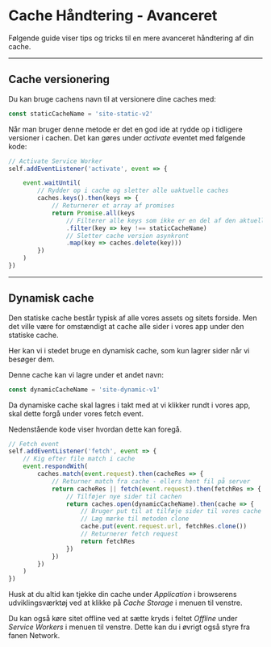 # Cache Håndtering - Avanceret
Følgende guide viser tips og tricks til en mere avanceret håndtering af din cache.
___
## Cache versionering
Du kan bruge cachens navn til at versionere dine caches med:

```js
const staticCacheName = 'site-static-v2'
```
Når man bruger denne metode er det en god ide at rydde op i tidligere versioner i cachen. Det kan gøres under *activate* eventet med følgende kode:
```js
// Activate Service Worker
self.addEventListener('activate', event => {

	event.waitUntil(
		// Rydder op i cache og sletter alle uaktuelle caches
		caches.keys().then(keys => {
			// Returnerer et array af promises
			return Promise.all(keys
				// Filterer alle keys som ikke er en del af den aktuelle cache
				.filter(key => key !== staticCacheName)
				// Sletter cache version asynkront
				.map(key => caches.delete(key)))
		})
	)
})
```
___
## Dynamisk cache
Den statiske cache består typisk af alle vores assets og sitets forside. Men det ville være for omstændigt at cache alle sider i vores app under den statiske cache. 

Her kan vi i stedet bruge en dynamisk cache, som kun lagrer sider når vi besøger dem. 

Denne cache kan vi lagre under et andet navn:
```js
const dynamicCacheName = 'site-dynamic-v1'
```
Da dynamiske cache skal lagres i takt med at vi klikker rundt i vores app, skal dette forgå under vores fetch event.

Nedenstående kode viser hvordan dette kan foregå.
```js
// Fetch event
self.addEventListener('fetch', event => {
	// Kig efter file match i cache 
	event.respondWith(
		caches.match(event.request).then(cacheRes => {
			// Returner match fra cache - ellers hent fil på server
			return cacheRes || fetch(event.request).then(fetchRes => {
				// Tilføjer nye sider til cachen
				return caches.open(dynamicCacheName).then(cache => {
					// Bruger put til at tilføje sider til vores cache
					// Læg mærke til metoden clone
					cache.put(event.request.url, fetchRes.clone())
					// Returnerer fetch request
					return fetchRes
				})
			})
		})
	)
})
```
Husk at du altid kan tjekke din cache under *Application* i browserens udviklingsværktøj ved at klikke på *Cache Storage* i menuen til venstre.

Du kan også køre sitet offline ved at sætte kryds i feltet *Offline* under *Service Workers* i menuen til venstre. Dette kan du i øvrigt også styre fra fanen Network.


